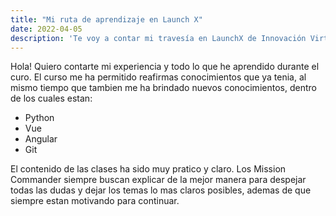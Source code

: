 ```yaml
---
title: "Mi ruta de aprendizaje en Launch X"
date: 2022-04-05
description: 'Te voy a contar mi travesía en LaunchX de Innovación Virtual'
---
```


Hola! Quiero contarte mi experiencia y todo lo que he aprendido durante el curo. El curso me ha permitido reafirmas conocimientos que ya tenia,
al mismo tiempo que tambien me ha brindado nuevos conocimientos, dentro de los cuales estan:
  - Python
  - Vue
  - Angular
  - Git

El contenido de las clases ha sido muy pratico y claro. Los Mission Commander siempre buscan explicar de la mejor manera para despejar todas las dudas
y dejar los temas lo mas claros posibles, ademas de que siempre estan motivando para continuar.
